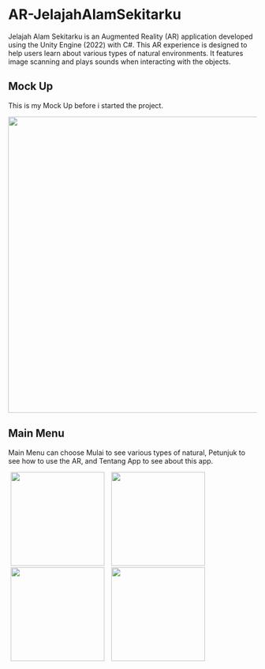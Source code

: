 # AR-JelajahAlamSekitarku
Jelajah Alam Sekitarku is an Augmented Reality (AR) application developed using the Unity Engine (2022) with C#. This AR experience is designed to help users learn about various types of natural environments. It features image scanning and plays sounds when interacting with the objects.

## Mock Up
This is my Mock Up before i started the project.

<img src="https://github.com/user-attachments/assets/7a88b562-5d5d-4408-bdff-ea7d77fc7a35" width="600"/>

## Main Menu
Main Menu can choose Mulai to see various types of natural, Petunjuk to see how to use the AR, and Tentang App to see about this app.

<img src="https://github.com/user-attachments/assets/e2c8fa35-678c-482e-9aae-4a2ac267d062" width="190" hspace="5"/>
<img src="https://github.com/user-attachments/assets/61100a70-acdf-42e9-9643-3629a40e96a4" width="190" hspace="5"/>
<img src="https://github.com/user-attachments/assets/a99163fe-9e97-45b1-9e9b-33d36aa1e015" width="190" hspace="5"/>
<img src="https://github.com/user-attachments/assets/212feb06-5c21-4318-b1b1-baeaa7787977" width="190" hspace="5"/>
